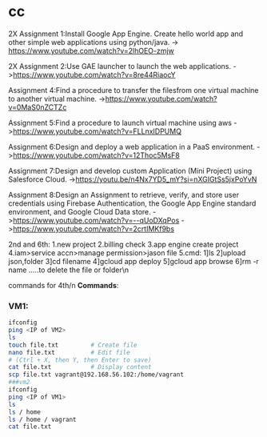 # cc

2X Assignment 1:Install Google App Engine. Create hello world app and other simple web applications using python/java. 
-> https://www.youtube.com/watch?v=2lhOEO-zmjw

2X Assignment 2:Use GAE launcher to launch the web applications. 
->https://www.youtube.com/watch?v=8re44RiaocY

Assignment 4:Find a procedure to transfer the filesfrom one virtual machine to another virtual machine. 
->https://www.youtube.com/watch?v=0MaS0nZCTZc

Assignment 5:Find a procedure to launch virtual machine using aws
->https://www.youtube.com/watch?v=FLLnxIDPUMQ

Assignment 6:Design and deploy a web application in a PaaS environment. 
->https://www.youtube.com/watch?v=12Thoc5MsF8

Assignment 7:Design and develop custom Application (Mini Project) using Salesforce Cloud. 
->https://youtu.be/n4Nx7YD5_mY?si=nXGIGtSs5jxPoYvN

Assignment 8:Design an Assignment to retrieve, verify, and store user credentials using Firebase Authentication, the Google App Engine standard environment, and Google Cloud Data store. 
->https://www.youtube.com/watch?v=--qUoDXqPos
->https://www.youtube.com/watch?v=2crtIMKf9bs

2nd and 6th:
1.new project
2.billing check
3.app engine create project
4.iam>service accn>manage permission>jason file
5.cmd:
1]ls
2]upload json,folder
3]cd filename
4]gcloud app deploy
5]gcloud app browse
6]rm -r name .....to delete the file or folder\n

commands for 4th/n
**Commands**:

### VM1:
```bash
ifconfig
ping <IP of VM2>
ls
touch file.txt         # Create file
nano file.txt          # Edit file
# (Ctrl + X, then Y, then Enter to save)
cat file.txt           # Display content
scp file.txt vagrant@192.168.56.102:/home/vagrant
###vm2
ifconfig
ping <IP of VM1>
ls
ls / home
ls / home / vagrant
cat file.txt
